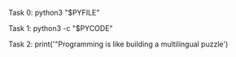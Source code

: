 Task 0: python3 "$PYFILE"


Task 1: python3 -c "$PYCODE"


Task 2: print('"Programming is like building a multilingual puzzle')
